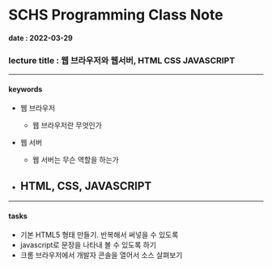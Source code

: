 # SCHS Programming Class Note
#### date : 2022-03-29
### lecture title : 웹 브라우저와 웹서버, HTML CSS JAVASCRIPT
* * *


#### keywords
* 웹 브라우저
    - 웹 브라우저란 무엇인가

* 웹 서버
    - 웹 서버는 무슨 역할을 하는가

* HTML, CSS, JAVASCRIPT
    - 

* * *
#### tasks
* 기본 HTML5 형태 만들기. 반복해서 써넣을 수 있도록
* javascript로 문장을 나타내 볼 수 있도록 하기
* 크롬 브라우저에서 개발자 콘솔을 열어서 소스 살펴보기
